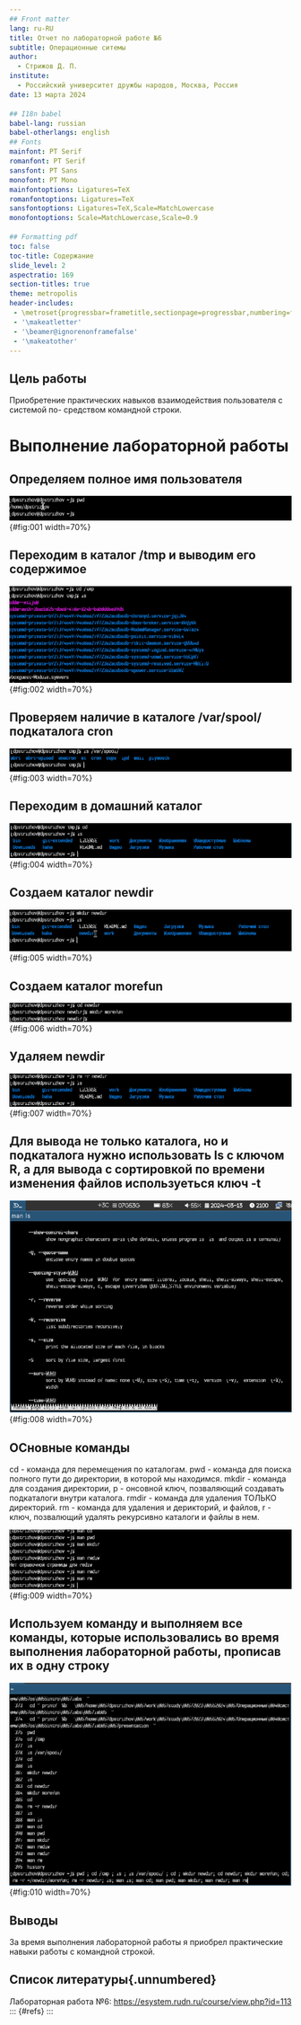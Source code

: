 ```yaml
---
## Front matter
lang: ru-RU
title: Отчет по лабораторной работе №6
subtitle: Операционные ситемы
author:
  - Стрижов Д. П.
institute:
  - Российский университет дружбы народов, Москва, Россия
date: 13 марта 2024

## I18n babel
babel-lang: russian
babel-otherlangs: english
## Fonts
mainfont: PT Serif
romanfont: PT Serif
sansfont: PT Sans
monofont: PT Mono
mainfontoptions: Ligatures=TeX
romanfontoptions: Ligatures=TeX
sansfontoptions: Ligatures=TeX,Scale=MatchLowercase
monofontoptions: Scale=MatchLowercase,Scale=0.9

## Formatting pdf
toc: false
toc-title: Содержание
slide_level: 2
aspectratio: 169
section-titles: true
theme: metropolis
header-includes:
 - \metroset{progressbar=frametitle,sectionpage=progressbar,numbering=fraction}
 - '\makeatletter'
 - '\beamer@ignorenonframefalse'
 - '\makeatother'
---
```

## Цель работы

Приобретение практических навыков взаимодействия пользователя с системой по-
средством командной строки.

# Выполнение лабораторной работы

## Определяем полное имя пользователя

![Определение полного имени пользователя](image/1.png){#fig:001 width=70%}

## Переходим в каталог /tmp и выводим его содержимое 

![Содердимое каталога /tmp](image/2.png){#fig:002 width=70%}

## Проверяем наличие в каталоге /var/spool/ подкаталога cron 

![Проверка наличия в каталоге /var/spool/ подкаталога cron](image/3.png){#fig:003 width=70%}

## Переходим в домашний каталог 

![Домашний каталог](image/4.png){#fig:004 width=70%}

## Создаем каталог newdir

![Создание каталога newdir](image/5.png){#fig:005 width=70%}

## Создаем каталог morefun 

![Создание каталога morefun](image/6.png){#fig:006 width=70%}

## Удаляем newdir 

![Удаление каталога newdir](image/7.png){#fig:007 width=70%}

## Для вывода не только каталога, но и подкаталога нужно использовать ls с ключом R, а для вывода с сортировкой по времени изменения файлов используеться ключ -t 

![Вывод каталога и его подкаталогов](image/9.png){#fig:008 width=70%}

## ОСновные команды 

cd - команда для перемещения по каталогам. pwd - команда для поиска полного пути до директории, в которой мы находимся. mkdir - команда для создания директории, p - онсовной ключ, позваляющий создавать подкаталоги внутри каталога. rmdir - команда для удаления ТОЛЬКО директорий. rm - команда для удаления и дерикторий, и файлов, r - ключ, позвалющий удалять рекурсивно каталоги и файлы в нем.

![Вывод описания команд](image/10.png){#fig:009 width=70%}

## Используем команду и выполняем все команды, которые использовались во время выполнения лабораторной работы, прописав их в одну строку 

![Выполнение нескольких команд подряд](image/11.png){#fig:010 width=70%}

## Выводы

За время выполнения лабораторной работы я приобрел практические навыки работы с командной строкой.


## Список литературы{.unnumbered}

Лабораторная работа №6: https://esystem.rudn.ru/course/view.php?id=113
::: {#refs}
:::
